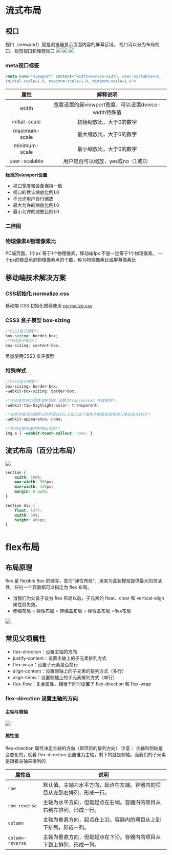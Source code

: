 # 流式布局
## 视口
视口（viewport）就是浏览器显示页面内容的屏幕区域。 视口可以分为布局视口、视觉视口和理想视口
![](assets/Pasted%20image%2020240524143916.png)
![](assets/Pasted%20image%2020240524143927.png)
![](assets/Pasted%20image%2020240524144135.png)
### meta视口标签
```html
<meta name="viewport" content="width=device-width, user-scalable=no,
initial-scale=1.0, maximum-scale=1.0, minimum-scale=1.0">
```

| 属性 | 解释说明 |
| :--: | :--: |
| width | 宽度设置的是viewport宽度，可以设置device-width特殊值 |
| initial-scale | 初始缩放比，大于0的数字 |
| maximum-scale | 最大缩放比，大于0的数字 |
| minimum-scale | 最小缩放比，大于0的数字 |
| user-scalable | 用户是否可以缩放，yes或no（1或0） |

**标准的viewport设置**
- 视口宽度和设备保持一致
- 视口的默认缩放比例1.0
- 不允许用户自行缩放
- 最大允许的缩放比例1.0
- 最小允许的缩放比例1.0

### 二倍图
### 物理像素&物理像素比
PC端页面，1个px 等于1个物理像素，移动端1px 不是一定等于1个物理像素。
一个px的能显示的物理像素点的个数，称为物理像素比或屏幕像素比

## 移动端技术解决方案
### CSS初始化 normalize.css
移动端 CSS 初始化推荐使用 [normalize.css](资料/02-移动端流式布局/移动端流式布局资料/H5/css/normalize.css)

### CSS3 盒子模型 box-sizing
```css
/*CSS3盒子模型*/
box-sizing: border-box;
/*传统盒子模型*/
box-sizing: content-box;
```
尽量使用CSS3 盒子模型

### 特殊样式
```css
/*CSS3盒子模型*/
box-sizing: border-box;
-webkit-box-sizing: border-box;

/*点击高亮我们需要清除清除 设置为transparent 完成透明*/
-webkit-tap-highlight-color: transparent;

/*在移动端浏览器默认的外观在iOS上加上这个属性才能给按钮和输入框自定义样式*/
-webkit-appearance: none;

/*禁用长按页面时的弹出菜单*/
img,a { -webkit-touch-callout: none; }
```

## 流式布局（百分比布局）
![](assets/Pasted%20image%2020240524154718.png)
```css
section {
	width: 100%;
	max-width: 980px;
	min-width: 320px;
	margin: 0 auto;
}

section div {
	float: left;
	width: 50%;
	height: 400px;
}
```


# flex布局
## 布局原理
flex 是 flexible Box 的缩写，意为"弹性布局"，用来为盒状模型提供最大的灵活性，任何一个容器都可以指定为 flex 布局。
- 当我们为父盒子设为 flex 布局以后，子元素的 float、clear 和 vertical-align 属性将失效。 
- 伸缩布局 = 弹性布局 = 伸缩盒布局 = 弹性盒布局 =flex布局

![](assets/Pasted%20image%2020240524155239.png)

## 常见父项属性
- flex-direction：设置主轴的方向
- justify-content：设置主轴上的子元素排列方式
- flex-wrap：设置子元素是否换行
- align-content：设置侧轴上的子元素的排列方式（多行）
- align-items：设置侧轴上的子元素排列方式（单行）
- flex-flow：复合属性，相当于同时设置了 flex-direction 和 flex-wrap

### flex-direction 设置主轴的方向
#### 主轴与侧轴
![](assets/Pasted%20image%2020240524155610.png)
#### 属性值
flex-direction 属性决定主轴的方向（即项目的排列方向） 
注意： 主轴和侧轴是会变化的，就看 flex-direction 设置谁为主轴，剩下的就是侧轴。而我们的子元素是跟着主轴来排列的

| 属性值 | 说明 |
| --- | --- |
| `row` | 默认值。主轴为水平方向，起点在左端。容器内的项目从左到右排列，形成一行。 |
| `row-reverse` | 主轴为水平方向，但是起点在右端。容器内的项目从右到左排列，形成一行。 |
| `column` | 主轴为垂直方向，起点在上沿。容器内的项目从上到下排列，形成一列。 |
| `column-reverse` | 主轴为垂直方向，但是起点在下沿。容器内的项目从下到上排列，形成一列。 |




